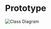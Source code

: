 # Prototype

![Class Diagram](http://www.plantuml.com/plantuml/png/TOz12i8m44NtESM06ulq1kuAWZj1S3z9Omd4J9cCHOcvkr82fP5kvt_-UsCynWWTCjE5IKZUeqqAO0SzFRMtCA4dxkWnClxE1qYeep0QoN0LTc40-tBQyJdSQT_KbVKm64y1kTGAOB1oMnWbcyZr4DV9lr2ZiZBp0oTde-02IZ3FR1bkQMLL9STFszRZNm00)